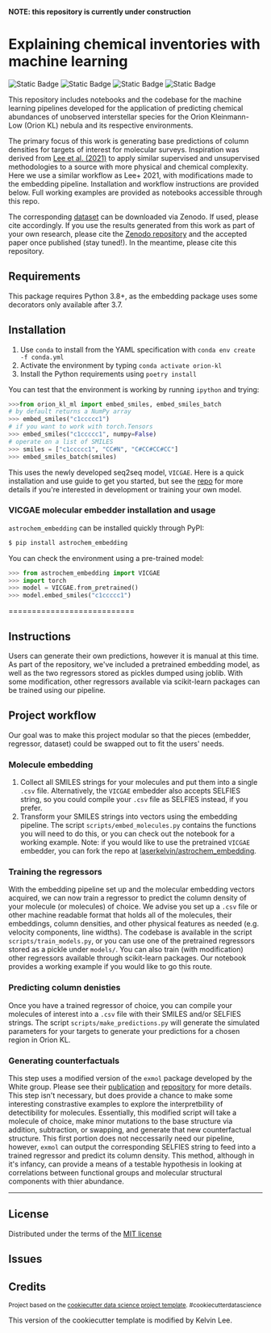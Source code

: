 **NOTE: this repository is currently under construction**

Explaining chemical inventories with machine learning
==============================

![Static Badge](https://img.shields.io/badge/python-3.8%20%7C%203.9-blue)
![Static Badge](https://img.shields.io/badge/pypi-v0.2.0-yellow)
![Static Badge](https://img.shields.io/badge/license-MIT-green)
![Static Badge](https://img.shields.io/badge/code%20style-black-black)



This repository includes notebooks and the codebase for the machine learning pipelines developed for the application of predicting chemical abundances of unobserved interstellar species for the Orion Kleinmann-Low (Orion KL) nebula and its respective environments. 

The primary focus of this work is generating base predictions of column densities for targets of interest for molecular surveys. Inspiration was derived from [Lee et al. (2021)](https://iopscience.iop.org/article/10.3847/2041-8213/ac194b/meta) to apply similar supervised and unsupervised methodologies to a source with more physical and chemical complexity. Here we use a similar workflow as Lee+ 2021, with modifications made to the embedding pipeline. Installation and workflow instructions are provided below. Full working examples are provided as notebooks accessible through this repo. 

The corresponding [dataset](https://doi.org/10.5281/zenodo.7675609) can be downloaded via Zenodo. If used, please cite accordingly. If you use the results generated from this work as part of your own research, please cite the [Zenodo repository](https://doi.org/10.5281/zenodo.7675609) and the accepted paper once published (stay tuned!). In the meantime, please cite this repository. 

## Requirements
This package requires Python 3.8+, as the embedding package uses some decorators only available after 3.7.

## Installation

1. Use `conda` to install from the YAML specification with `conda env create -f conda.yml`
2. Activate the environment by typing `conda activate orion-kl`
3. Install the Python requirements using `poetry install`

You can test that the environment is working by running `ipython` and trying:

```python
>>>from orion_kl_ml import embed_smiles, embed_smiles_batch
# by default returns a NumPy array
>>> embed_smiles("c1ccccc1")
# if you want to work with torch.Tensors
>>> embed_smiles("c1ccccc1", numpy=False)
# operate on a list of SMILES
>>> smiles = ["c1ccccc1", "CC#N", "C#CC#CC#CC"]
>>> embed_smiles_batch(smiles)
```

This uses the newly developed seq2seq model, `VICGAE`. Here is a quick installation and use guide to get you started, but see the [repo](https://github.com/laserkelvin/astrochem_embedding)
for more details if you're interested in development or training your own model.

### VICGAE molecular embedder installation and usage

`astrochem_embedding` can be installed quickly through PyPI:
```python
$ pip install astrochem_embedding
```

You can check the environment using a pre-trained model:
```python
>>> from astrochem_embedding import VICGAE
>>> import torch
>>> model = VICGAE.from_pretrained()
>>> model.embed_smiles("c1ccccc1")
```

===========================

## Instructions

Users can generate their own predictions, however it is manual at this time. As part of the repository, we've included a pretrained embedding model, as well as the two regressors stored as pickles dumped using joblib. With some modification, other regressors available via scikit-learn packages can be trained using our pipeline.  

## Project workflow

Our goal was to make this project modular so that the pieces (embedder, regressor, dataset) could be swapped out to fit the users' needs. 

### Molecule embedding

1. Collect all SMILES strings for your molecules and put them into a single `.csv` file. Alternatively, the `VICGAE` embedder also accepts SELFIES string, so you could compile your `.csv` file as SELFIES instead, if you prefer.
2. Transform your SMILES strings into vectors using the embedding pipeline. The script `scripts/embed_molecules.py` contains the functions you will need to do this, or you can check out the notebook for a working example.
   Note: if you would like to use the pretrained `VICGAE` embedder, you can fork the repo at [laserkelvin/astrochem_embedding](https://github.com/laserkelvin/astrochem_embedding).

### Training the regressors

With the embedding pipeline set up and the molecular embedding vectors acquired, we can now train a regressor to predict the column density of your molecule (or molecules) of choice. We advise you set up a `.csv` file or other machine readable format that holds all of the molecules, their embeddings, column densities, and other physical features as needed (e.g. velocity components, line widths). The codebase is available in the script `scripts/train_models.py`, or you can use one of the pretrained regressors stored as a pickle under `models/`. You can also train (with modification) other regressors available through scikit-learn packages. Our notebook provides a working example if you would like to go this route.

### Predicting column denisties

Once you have a trained regressor of choice, you can compile your molecules of interest into a `.csv` file with their SMILES and/or SELFIES strings. The script `scripts/make_predictions.py` will generate the simulated parameters for your targets to generate your predictions for a chosen region in Orion KL.

### Generating counterfactuals

This step uses a modified version of the `exmol` package developed by the White group. Please see their [publication](https://doi.org/10.1039/D1SC05259D ) and [repository](https://github.com/ur-whitelab/exmol) for more details. This step isn't necessary, but does provide a chance to make some interesting constrastive examples to explore the interpretbility of detectibility for molecules. Essentially, this modified script will take a molecule of choice, make minor mutations to the base structure via addition, subtraction, or swapping, and generate that new counterfactual structure. This first portion does not neccessarily need our pipeline, however, `exmol` can output the corresponding SELFIES string to feed into a trained regressor and predict its column density. This method, although in it's infancy, can provide a means of a testable hypothesis in looking at correlations between functional groups and molecular structural components with thier abundance. 


--------
## License
Distributed under the terms of the [MIT license](https://opensource.org/license/mit/)

## Issues

## Credits
<p><small>Project based on the <a target="_blank" href="https://drivendata.github.io/cookiecutter-data-science/">cookiecutter data science project template</a>. #cookiecutterdatascience</small></p>
This version of the cookiecutter template is modified by Kelvin Lee.
